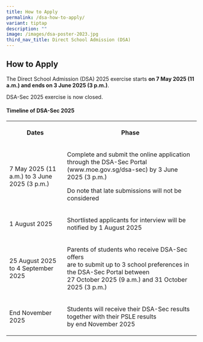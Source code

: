 ```yaml
---
title: How to Apply
permalink: /dsa-how-to-apply/
variant: tiptap
description: ""
image: /images/dsa-poster-2023.jpg
third_nav_title: Direct School Admission (DSA)
---
```

<h2>How to Apply</h2>
<p></p>
<p>The Direct School Admission (DSA) 2025 exercise starts <strong>on 7 May 2025 (11 a.m.) and ends on 3 June 2025 (3 p.m.)</strong>.</p>
<p>DSA-Sec 2025 exercise is now closed.</p>
<h4>Timeline of DSA-Sec 2025</h4>
<table style="minWidth: 50px">
<colgroup>
<col>
<col>
</colgroup>
<tbody>
<tr>
<th rowspan="1" colspan="1">
<p>Dates</p>
</th>
<th rowspan="1" colspan="1">
<p>Phase</p>
</th>
</tr>
<tr>
<td rowspan="1" colspan="1">
<p>7 May 2025 (11 a.m.) to 3 June 2025 (3 p.m.)</p>
</td>
<td rowspan="1" colspan="1">
<p>Complete and submit the online application through the DSA-Sec Portal
(<a rel="noopener noreferrer nofollow" target="_blank">www.moe.gov.sg/dsa-sec</a>)
by 3 June 2025 (3 p.m.)</p>
<p>Do note that late submissions will not be considered</p>
</td>
</tr>
<tr>
<td rowspan="1" colspan="1">
<p>1 August 2025</p>
</td>
<td rowspan="1" colspan="1">
<p>Shortlisted applicants for interview will be notified by 1 August 2025</p>
</td>
</tr>
<tr>
<td rowspan="1" colspan="1">
<p>25 August 2025 to 4 September 2025</p>
</td>
<td rowspan="1" colspan="1">
<p>Parents of students who receive DSA-Sec offers
<br>are to submit up to 3 school preferences in the DSA-Sec Portal between
<br>27 October 2025 (9 a.m.) and 31 October 2025 (3 p.m.)</p>
</td>
</tr>
<tr>
<td rowspan="1" colspan="1">
<p>End November 2025</p>
</td>
<td rowspan="1" colspan="1">
<p>Students will receive their DSA-Sec results together with their PSLE results
<br>by end November 2025</p>
</td>
</tr>
</tbody>
</table>
<p></p>